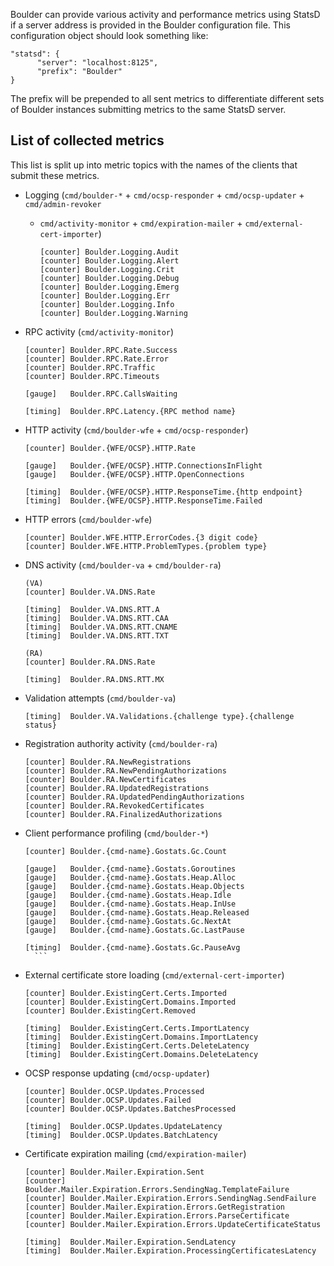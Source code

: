 Boulder can provide various activity and performance metrics using StatsD if a server address is provided in the Boulder configuration file. This configuration object should look something like:

```
"statsd": {
      "server": "localhost:8125",
      "prefix": "Boulder"
}
```

The prefix will be prepended to all sent metrics to differentiate different sets of Boulder instances submitting metrics to the same StatsD server.

## List of collected metrics

This list is split up into metric topics with the names of the clients that submit these metrics.

* Logging (`cmd/boulder-*` + `cmd/ocsp-responder` + `cmd/ocsp-updater` + `cmd/admin-revoker`
  + `cmd/activity-monitor` + `cmd/expiration-mailer` + `cmd/external-cert-importer`)

    ```
	[counter] Boulder.Logging.Audit
	[counter] Boulder.Logging.Alert
	[counter] Boulder.Logging.Crit
	[counter] Boulder.Logging.Debug
	[counter] Boulder.Logging.Emerg
	[counter] Boulder.Logging.Err
	[counter] Boulder.Logging.Info
	[counter] Boulder.Logging.Warning
	```

* RPC activity (`cmd/activity-monitor`)

    ```
	[counter] Boulder.RPC.Rate.Success
  [counter] Boulder.RPC.Rate.Error
	[counter] Boulder.RPC.Traffic
	[counter] Boulder.RPC.Timeouts

	[gauge]   Boulder.RPC.CallsWaiting

	[timing]  Boulder.RPC.Latency.{RPC method name}
	```

* HTTP activity (`cmd/boulder-wfe` + `cmd/ocsp-responder`)

    ```
	[counter] Boulder.{WFE/OCSP}.HTTP.Rate

  [gauge]   Boulder.{WFE/OCSP}.HTTP.ConnectionsInFlight
	[gauge]   Boulder.{WFE/OCSP}.HTTP.OpenConnections

	[timing]  Boulder.{WFE/OCSP}.HTTP.ResponseTime.{http endpoint}
	[timing]  Boulder.{WFE/OCSP}.HTTP.ResponseTime.Failed
    ```

*  HTTP errors (`cmd/boulder-wfe`)

    ```
	[counter] Boulder.WFE.HTTP.ErrorCodes.{3 digit code}
	[counter] Boulder.WFE.HTTP.ProblemTypes.{problem type}
    ```

* DNS activity (`cmd/boulder-va` + `cmd/boulder-ra`)

    ```
    (VA)
	[counter] Boulder.VA.DNS.Rate

  [timing]  Boulder.VA.DNS.RTT.A
  [timing]  Boulder.VA.DNS.RTT.CAA
  [timing]  Boulder.VA.DNS.RTT.CNAME
  [timing]  Boulder.VA.DNS.RTT.TXT

    (RA)
  [counter] Boulder.RA.DNS.Rate

  [timing]  Boulder.RA.DNS.RTT.MX
    ```

* Validation attempts (`cmd/boulder-va`)

    ```
	[timing]  Boulder.VA.Validations.{challenge type}.{challenge status}
    ```

* Registration authority activity (`cmd/boulder-ra`)

    ```
	[counter] Boulder.RA.NewRegistrations
	[counter] Boulder.RA.NewPendingAuthorizations
	[counter] Boulder.RA.NewCertificates
	[counter] Boulder.RA.UpdatedRegistrations
	[counter] Boulder.RA.UpdatedPendingAuthorizations
	[counter] Boulder.RA.RevokedCertificates
	[counter] Boulder.RA.FinalizedAuthorizations
    ```

* Client performance profiling (`cmd/boulder-*`)

    ```
	[counter] Boulder.{cmd-name}.Gostats.Gc.Count

	[gauge]   Boulder.{cmd-name}.Gostats.Goroutines
	[gauge]   Boulder.{cmd-name}.Gostats.Heap.Alloc
	[gauge]   Boulder.{cmd-name}.Gostats.Heap.Objects
	[gauge]   Boulder.{cmd-name}.Gostats.Heap.Idle
	[gauge]   Boulder.{cmd-name}.Gostats.Heap.InUse
	[gauge]   Boulder.{cmd-name}.Gostats.Heap.Released
	[gauge]   Boulder.{cmd-name}.Gostats.Gc.NextAt
	[gauge]   Boulder.{cmd-name}.Gostats.Gc.LastPause

	[timing]  Boulder.{cmd-name}.Gostats.Gc.PauseAvg
	  ```

* External certificate store loading (`cmd/external-cert-importer`)

    ```
  [counter] Boulder.ExistingCert.Certs.Imported
  [counter] Boulder.ExistingCert.Domains.Imported
  [counter] Boulder.ExistingCert.Removed

  [timing]  Boulder.ExistingCert.Certs.ImportLatency
  [timing]  Boulder.ExistingCert.Domains.ImportLatency
  [timing]  Boulder.ExistingCert.Certs.DeleteLatency
  [timing]  Boulder.ExistingCert.Domains.DeleteLatency
    ```

* OCSP response updating (`cmd/ocsp-updater`)

    ```
  [counter] Boulder.OCSP.Updates.Processed
  [counter] Boulder.OCSP.Updates.Failed
  [counter] Boulder.OCSP.Updates.BatchesProcessed

  [timing]  Boulder.OCSP.Updates.UpdateLatency
  [timing]  Boulder.OCSP.Updates.BatchLatency
    ```

* Certificate expiration mailing (`cmd/expiration-mailer`)

    ```
  [counter] Boulder.Mailer.Expiration.Sent
  [counter] Boulder.Mailer.Expiration.Errors.SendingNag.TemplateFailure
  [counter] Boulder.Mailer.Expiration.Errors.SendingNag.SendFailure
  [counter] Boulder.Mailer.Expiration.Errors.GetRegistration
  [counter] Boulder.Mailer.Expiration.Errors.ParseCertificate
  [counter] Boulder.Mailer.Expiration.Errors.UpdateCertificateStatus

  [timing]  Boulder.Mailer.Expiration.SendLatency
  [timing]  Boulder.Mailer.Expiration.ProcessingCertificatesLatency
    ```
